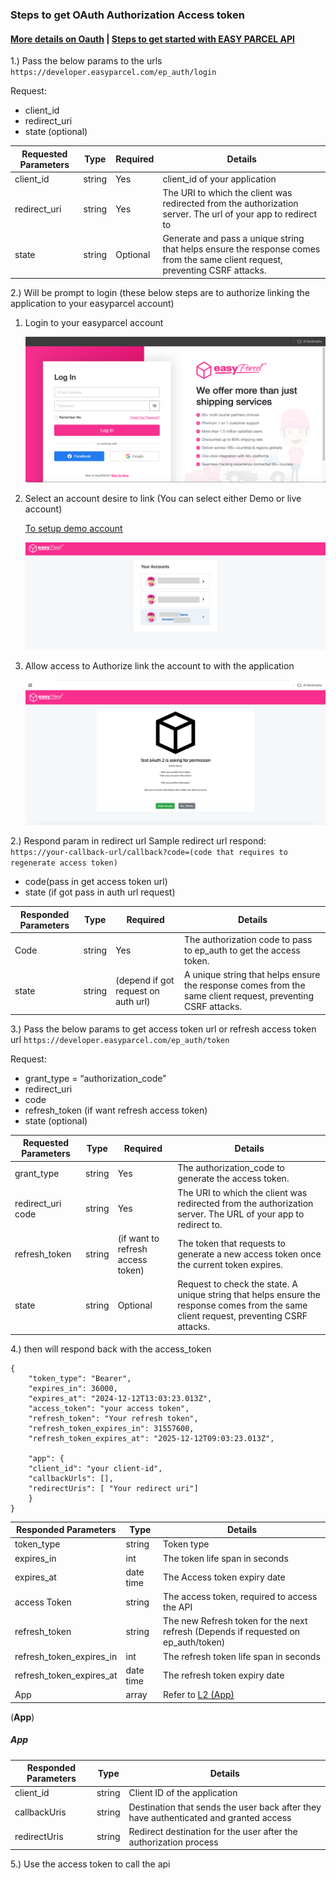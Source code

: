### Steps to get OAuth Authorization Access token

#### [More details on Oauth](Oauth%20Authentication.md) | [Steps to get started with EASY PARCEL API](../Guides/Get%20started%20with%20EASY%20PARCEL%20OPEN%20API.md)
1.) Pass the below params to the urls
`https://developer.easyparcel.com/ep_auth/login`

Request:
- client_id
- redirect_uri
- state (optional)

| **Requested Parameters** | **Type** | **Required** | **Details**                                                                                                                   |
| ------------------------ | -------- | ------------ | ----------------------------------------------------------------------------------------------------------------------------- |
| client_id                | string   | Yes          | client_id of your application                                                                                                 |
| redirect_uri             | string   | Yes          | The URI to which the client was redirected from the authorization server. The url of your app to redirect to                  |
| state                    | string   | Optional     | Generate and pass a unique string that helps ensure the response comes from the same client request, preventing CSRF attacks. |

2.) Will be prompt to login (these below steps are to authorize linking the application to your easyparcel account)
1. Login to your easyparcel account
   
		
	![Login%20Page.png](../pictures/Login%20Page.png)

2. Select an account desire to link (You can select either Demo or live account)
   

   [To setup demo account](../GetStarted/Setup%20demo%20account.md)
   
		
   	![select account](../pictures/Selectaccount.png)


4.  Allow access to Authorize link the account to with the application
   
		
	 ![allow access.png](../pictures/allow%20access.png)


2.) Respond param in redirect url
Sample redirect url respond: 
`https://your-callback-url/callback?code=(code that requires to regenerate access token)`
- code(pass in get access token url)
- state (if got pass in auth url request)

| Responded Parameters | Type   | Required | Details                                                                                           |
|----------------------|--------|----------|---------------------------------------------------------------------------------------------------|
| Code                 | string | Yes      | The authorization code to pass to ep_auth to get the access token.                                |
| state                | string | (depend if got request on auth url) | A unique string that helps ensure the response comes from the same client request, preventing CSRF attacks. |



3.) Pass the below params to get access token url or refresh access token url
`https://developer.easyparcel.com/ep_auth/token`

Request:
- grant_type = “authorization_code”
- redirect_uri
- code
- refresh_token (if want refresh access token)
- state (optional)

| Requested Parameters | Type   | Required                              | Details                                                                                                 |
|----------------------|--------|---------------------------------------|---------------------------------------------------------------------------------------------------------|
| grant_type           | string | Yes                                   | The authorization_code to generate the access token.                                                    |
| redirect_uri code    | string | Yes                                   | The URI to which the client was redirected from the authorization server. The URL of your app to redirect to. |
| refresh_token        | string | (if want to refresh access token)     | The token that requests to generate a new access token once the current token expires. |
| state                | string | Optional                              | Request to check the state. A unique string that helps ensure the response comes from the same client request, preventing CSRF attacks. |


4.) then will respond back with the access_token

```
{
	"token_type": "Bearer",
	"expires_in": 36000,
	"expires_at": "2024-12-12T13:03:23.013Z",
	"access_token": "your access token",
	"refresh_token": "Your refresh token",
	"refresh_token_expires_in": 31557600,
	"refresh_token_expires_at": "2025-12-12T09:03:23.013Z",
	
	"app": {
	"client_id": "your client-id",
	"callbackUrls": [],
	"redirectUris": [ "Your redirect uri"]
	}
}
```



| Responded Parameters     | Type      | Details                                                                            |
| ------------------------ | --------- | ---------------------------------------------------------------------------------- |
| token_type               | string    | Token type                                                                         |
| expires_in               | int       | The token life span in seconds                                                     |
| expires_at               | date time | The Access token expiry date                                                       |
| access Token             | string    | The access token, required to access the API                                       |
| refresh_token            | string    | The new Refresh token for the next refresh (Depends if requested on ep_auth/token) |
| refresh_token_expires_in | int       | The refresh token life span in seconds                                             |
| refresh_token_expires_at | date time | The refresh token expiry date                                                      |
| App                      | array     | Refer to [L2 (App)](#App)                                                          |


(**App**)
##### App

| Responded Parameters | Type   | Details                                                                               |
| -------------------- | ------ | ------------------------------------------------------------------------------------- |
| client_id            | string | Client ID of the application                                                          |
| callbackUris         | string | Destination that sends the user back after they have authenticated and granted access |
| redirectUris         | string | Redirect destination for the user after the authorization process                     |

5.) Use the access token to call the api
